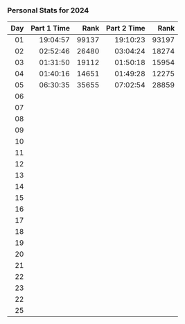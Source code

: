 ### Personal Stats for 2024

| Day | Part 1 Time |  Rank | Part 2 Time |  Rank |
|----:|------------:|------:|------------:|------:|
|  01 |    19:04:57 | 99137 |    19:10:23 | 93197 |
|  02 |    02:52:46 | 26480 |    03:04:24 | 18274 |
|  03 |    01:31:50 | 19112 |    01:50:18 | 15954 |
|  04 |    01:40:16 | 14651 |    01:49:28 | 12275 |
|  05 |    06:30:35 | 35655 |    07:02:54 | 28859 |
|  06 |             |       |             |       |
|  07 |             |       |             |       |
|  08 |             |       |             |       |
|  09 |             |       |             |       |
|  10 |             |       |             |       |
|  11 |             |       |             |       |
|  12 |             |       |             |       |
|  13 |             |       |             |       |
|  14 |             |       |             |       |
|  15 |             |       |             |       |
|  16 |             |       |             |       |
|  17 |             |       |             |       |
|  18 |             |       |             |       |
|  19 |             |       |             |       |
|  20 |             |       |             |       |
|  21 |             |       |             |       |
|  22 |             |       |             |       |
|  23 |             |       |             |       |
|  22 |             |       |             |       |
|  25 |             |       |             |       |
